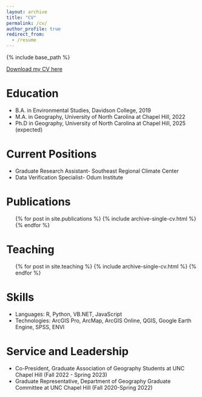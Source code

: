 ```yaml
---
layout: archive
title: "CV"
permalink: /cv/
author_profile: true
redirect_from:
  - /resume
---
```


{% include base_path %}

[Download my CV here](http://jucardwell.github.io/files/Cardwell_CV_32023.pdf)

Education
======
* B.A. in Environmental Studies, Davidson College, 2019
* M.A. in Geography, University of North Carolina at Chapel Hill, 2022
* Ph.D in Geography, University of North Carolina at Chapel Hill, 2025 (expected)

Current Positions
======
* Graduate Research Assistant- Southeast Regional Climate Center
* Data Verification Specialist- Odum Institute

Publications
======
  <ul>{% for post in site.publications %}
    {% include archive-single-cv.html %}
  {% endfor %}</ul>
  
Teaching
======
  <ul>{% for post in site.teaching %}
    {% include archive-single-cv.html %}
  {% endfor %}</ul>
  
Skills
======
* Languages: R, Python, VB.NET, JavaScript
* Technologies: ArcGIS Pro, ArcMap, ArcGIS Online, QGIS, Google Earth Engine, SPSS, ENVI

Service and Leadership
======
* Co-President, Graduate Association of Geography Students at UNC Chapel Hill (Fall 2022 - Spring 2023)
* Graduate Representative, Department of Geography Graduate Committee at UNC Chapel Hill (Fall 2020-Spring 2022)
